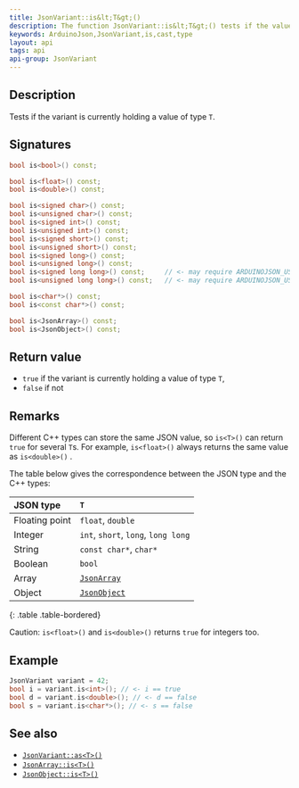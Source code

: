 ```yaml
---
title: JsonVariant::is&lt;T&gt;()
description: The function JsonVariant::is&lt;T&gt;() tests if the value has the type T.
keywords: ArduinoJson,JsonVariant,is,cast,type
layout: api
tags: api
api-group: JsonVariant
---
```


## Description

Tests if the variant is currently holding a value of type `T`.

## Signatures

```c++
bool is<bool>() const;

bool is<float>() const;
bool is<double>() const;

bool is<signed char>() const;
bool is<unsigned char>() const;
bool is<signed int>() const;
bool is<unsigned int>() const;
bool is<signed short>() const;
bool is<unsigned short>() const;
bool is<signed long>() const;
bool is<unsigned long>() const;
bool is<signed long long>() const;     // <- may require ARDUINOJSON_USE_LONG_LONG
bool is<unsigned long long>() const;   // <- may require ARDUINOJSON_USE_LONG_LONG

bool is<char*>() const;
bool is<const char*>() const;

bool is<JsonArray>() const;
bool is<JsonObject>() const;
```

## Return value

* `true` if the variant is currently holding a value of type `T`,
* `false` if not

## Remarks

Different C++ types can store the same JSON value, so `is<T>()` can return `true` for several `T`s. For example, `is<float>()` always returns the same value as `is<double>()` .

The table below gives the correspondence between the JSON type and the C++ types:

| JSON type      | `T`                                              |
|:---------------|:-------------------------------------------------|
| Floating point | `float`, `double`                                |
| Integer        | `int`, `short`, `long`, `long long`              |
| String         | `const char*`, `char*`                           |
| Boolean        | `bool`                                           |
| Array          | [`JsonArray`]({{site.baseurl}}/api/jsonarray/)   |
| Object         | [`JsonObject`]({{site.baseurl}}/api/jsonobject/) |
{: .table .table-bordered}

Caution: `is<float>()` and `is<double>()` returns `true` for integers too.

## Example

```c++
JsonVariant variant = 42;
bool i = variant.is<int>(); // <- i == true
bool d = variant.is<double>(); // <- d == false
bool s = variant.is<char*>(); // <- s == false
```

## See also

* [`JsonVariant::as<T>()`]({{site.baseurl}}/api/jsonvariant/as/)
* [`JsonArray::is<T>()`]({{site.baseurl}}/api/jsonarray/is/)
* [`JsonObject::is<T>()`]({{site.baseurl}}/api/jsonobject/is/)